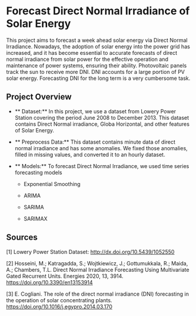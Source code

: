 # Forecast Direct Normal Irradiance of Solar Energy

This project aims to forecast a week ahead solar energy via Direct Normal Irradiance. Nowadays, the adoption of solar energy into the power grid has increased, and it has become essential to accurate forecasts of direct normal irradiance from solar power for the effective operation and maintenance of power systems, ensuring their ability. Photovoltaic panels track the sun to receive more DNI. DNI accounts for a large portion of PV solar energy. Forecasting DNI for the long term is a very cumbersome task.


## Project Overview

- ** Dataset:** In this project, we use a dataset from Lowery Power Station covering the period June 2008 to December 2013. This dataset contains Direct Normal irradiance, Globa Horizontal, and other features of Solar Energy. 

- ** Preprocess Data:** This dataset contains minute data of direct normal irradiance and has some anomalies. We fixed those anomalies, filled in missing values, and converted it to an hourly dataset.

- ** Models:** To forecast Direct Normal Irradiance, we used time series forecasting models

     - Exponential Smoothing
     
     - ARIMA
     
     - SARIMA
     
     - SARIMAX



## Sources
[1] Lowery Power Station Dataset: http://dx.doi.org/10.5439/1052550

[2] Hosseini, M.; Katragadda, S.; Wojtkiewicz, J.; Gottumukkala, R.; Maida, A.; Chambers, T.L. Direct Normal Irradiance Forecasting Using Multivariate Gated Recurrent Units. Energies 2020, 13, 3914. https://doi.org/10.3390/en13153914

[3] E. Cogliani. The role of the direct normal irradiance (DNI) forecasting in the operation of solar concentrating plants. https://doi.org/10.1016/j.egypro.2014.03.170
